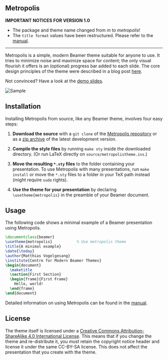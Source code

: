 ## Metropolis


**IMPORTANT NOTICES FOR VERSION 1.0**

* The package and theme name changed from *m* to *metropolis*!
* The `title format` values have been restructured. Please refer to the
  [manual][].

---

Metropolis is a simple, modern Beamer theme suitable for anyone to use. It tries
to minimize noise and maximize space for content; the only visual flourish it
offers is an (optional) progress bar added to each slide. The core design
principles of the theme were described in a blog post
[here](http://bloerg.net/2014/09/20/a-modern-beamer-theme.html).

Not convinced? Have a look at the [demo slides][].

![Sample](http://i.imgur.com/Bxu52fz.png)


## Installation

Installing Metropolis from source, like any Beamer theme, involves four easy
steps:

1. **Download the source** with a `git clone` of the [Metropolis repository](https://github.com/matze/mtheme) or as a [zip archive](https://github.com/matze/mtheme/archive/master.zip) of the latest development version.

2. **Compile the style files** by running `make sty` inside the downloaded
    directory. (Or run LaTeX directly on `source/metropolistheme.ins`.)

3. **Move the resulting `*.sty` files** to the folder containing your
   presentation. To use Metropolis with many presentations, run `make install`
   or move the `*.sty` files to a folder in your TeX path instead (might require
   `sudo` rights).

4. **Use the theme for your presentation** by declaring `\usetheme{metropolis}` in
    the preamble of your Beamer document.


## Usage

The following code shows a minimal example of a Beamer presentation using
Metropolis.

```latex
\documentclass{beamer}
\usetheme{metropolis}           % Use metropolis theme
\title{A minimal example}
\date{\today}
\author{Matthias Vogelgesang}
\institute{Centre for Modern Beamer Themes}
\begin{document}
  \maketitle
  \section{First Section}
  \begin{frame}{First Frame}
    Hello, world!
  \end{frame}
\end{document}
```

Detailed information on using Metropolis can be found in the [manual][].


## License

The theme itself is licensed under a [Creative Commons Attribution-ShareAlike
4.0 International License](http://creativecommons.org/licenses/by-sa/4.0/). This
means that if you change the theme and re-distribute it, you *must* retain the
copyright notice header and license it under the same CC-BY-SA license. This
does not affect the presentation that you create with the theme.


[demo slides]: http://mirrors.ctan.org/macros/latex/contrib/beamer-contrib/themes/metropolis/demo/demo.pdf
[manual]: http://mirrors.ctan.org/macros/latex/contrib/beamer-contrib/themes/metropolis/doc/metropolistheme.pdf
